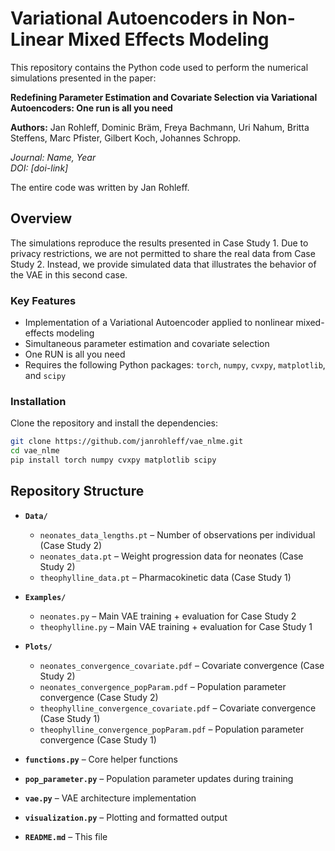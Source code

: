 # Variational Autoencoders in Non-Linear Mixed Effects Modeling

This repository contains the Python code used to perform the numerical simulations presented in the paper:

**Redefining Parameter Estimation and Covariate Selection via Variational Autoencoders: One run is all you need**  

**Authors:**  Jan Rohleff, Dominic Bräm, Freya Bachmann, Uri Nahum, Britta Steffens, 
Marc Pfister, Gilbert Koch, Johannes Schropp.

*Journal: Name, Year*  
*DOI: [doi-link]*

The entire code was written by Jan Rohleff.

## Overview

The simulations reproduce the results presented in Case Study 1. Due to privacy restrictions, we are not permitted to share the real data from Case Study 2. Instead, we provide simulated data that illustrates the behavior of the VAE in this second case.

### Key Features

- Implementation of a Variational Autoencoder applied to nonlinear mixed-effects modeling
- Simultaneous parameter estimation and covariate selection
- One RUN is all you need
-  Requires the following Python packages: `torch`, `numpy`, `cvxpy`, `matplotlib`, and `scipy`


### Installation

Clone the repository and install the dependencies:

```bash
git clone https://github.com/janrohleff/vae_nlme.git
cd vae_nlme
pip install torch numpy cvxpy matplotlib scipy
```

## Repository Structure

- **`Data/`**
  - `neonates_data_lengths.pt` – Number of observations per individual (Case Study 2)
  - `neonates_data.pt` – Weight progression data for neonates (Case Study 2)
  - `theophylline_data.pt` – Pharmacokinetic data (Case Study 1)

- **`Examples/`**
  - `neonates.py` – Main VAE training + evaluation for Case Study 2  
  - `theophylline.py` – Main VAE training + evaluation for Case Study 1

- **`Plots/`**
  - `neonates_convergence_covariate.pdf` – Covariate convergence (Case Study 2)  
  - `neonates_convergence_popParam.pdf` – Population parameter convergence (Case Study 2)  
  - `theophylline_convergence_covariate.pdf` – Covariate convergence (Case Study 1)  
  - `theophylline_convergence_popParam.pdf` – Population parameter convergence (Case Study 1)

- **`functions.py`** – Core helper functions  
- **`pop_parameter.py`** – Population parameter updates during training  
- **`vae.py`** – VAE architecture implementation  
- **`visualization.py`** – Plotting and formatted output  
- **`README.md`** – This file

